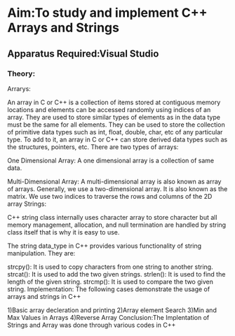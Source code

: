# Aim:To study and implement C++ Arrays and Strings
## Apparatus Required:Visual Studio

### Theory:
Arrarys:

An array in C or C++ is a collection of items stored at contiguous memory locations and elements can be accessed randomly using indices of an array. They are used to store similar types of elements as in the data type must be the same for all elements. They can be used to store the collection of primitive data types such as int, float, double, char, etc of any particular type. To add to it, an array in C or C++ can store derived data types such as the structures, pointers, etc. There are two types of arrays:


One Dimensional Array: A one dimensional array is a collection of same data.

Multi-Dimensional Array: A multi-dimensional array is also known as array of arrays. Generally, we use a two-dimensional array. It is also known as the matrix. We use two indices to traverse the rows and columns of the 2D array
Strings:

C++ string class internally uses character array to store character but all memory management, allocation, and null termination are handled by string class itself that is why it is easy to use.

The string data_type in C++ provides various functionality of string manipulation. They are:

strcpy(): It is used to copy characters from one string to another string.
strcat(): It is used to add the two given strings.
strlen(): It is used to find the length of the given string.
strcmp(): It is used to compare the two given string.
Implementation:
The following cases demonstrate the usage of arrays and strings in C++

1)Basic array decleration and printing
2)Array element Search
3)Min and Max Values in Arrays
4)Reverse Array
Conclusion:The Implentation of Strings and Array was done through various codes in C++

